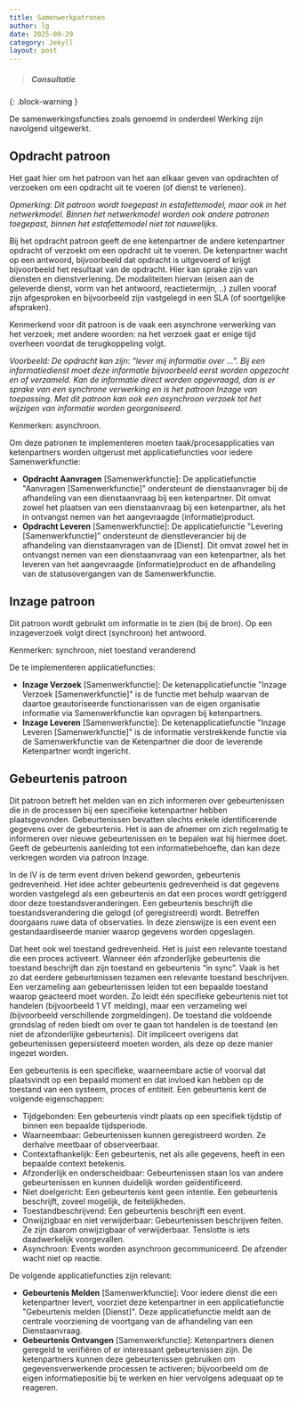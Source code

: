 ```yaml
---
title: Samenwerkpatronen
author: lg
date: 2025-09-29
category: Jekyll
layout: post
---
```


> ##### Consultatie
{: .block-warning }

De samenwerkingsfuncties zoals genoemd in onderdeel Werking zijn navolgend uitgewerkt.

Opdracht patroon
-------------

Het gaat hier om het patroon van het aan elkaar geven van opdrachten of verzoeken om een opdracht uit te voeren (of dienst te verlenen).

_Opmerking: Dit patroon wordt toegepast in estafettemodel, maar ook in het netwerkmodel. Binnen het netwerkmodel worden ook andere patronen toegepast, binnen het estafettemodel niet tot nauwelijks._

Bij het opdracht patroon geeft de ene ketenpartner de andere ketenpartner opdracht of verzoekt om een opdracht uit te voeren. De ketenpartner wacht op een antwoord, bijvoorbeeld dat opdracht is uitgevoerd of krijgt bijvoorbeeld het resultaat van de opdracht. Hier kan sprake zijn van diensten en dienstverlening. De modaliteiten hiervan (eisen aan de geleverde dienst, vorm van het antwoord, reactietermijn, ..) zullen vooraf zijn afgesproken en bijvoorbeeld zijn vastgelegd in een SLA (of soortgelijke afspraken). 

Kenmerkend voor dit patroon is de vaak een asynchrone verwerking van het verzoek; met andere woorden: na het verzoek gaat er enige tijd overheen voordat de terugkoppeling volgt.

_Voorbeeld: De opdracht kan zijn: “lever mij informatie over …”. Bij een informatiedienst moet deze informatie bijvoorbeeld eerst worden opgezocht en of verzameld. Kan de informatie direct worden opgevraagd, dan is er sprake van een synchrone verwerking en is het patroon Inzage van toepassing. Met dit patroon kan ook een asynchroon verzoek tot het wijzigen van informatie worden georganiseerd._

Kenmerken: asynchroon.

Om deze patronen te implementeren moeten taak/procesapplicaties van ketenpartners worden uitgerust met applicatiefuncties voor iedere Samenwerkfunctie:

- **Opdracht Aanvragen** \[Samenwerkfunctie\]: De applicatiefunctie "Aanvragen \[Samenwerkfunctie\]" ondersteunt de dienstaanvrager bij de afhandeling van een dienstaanvraag bij een ketenpartner. Dit omvat zowel het plaatsen van een dienstaanvraag bij een ketenpartner, als het in ontvangst nemen van het aangevraagde (informatie)product.  
- **Opdracht Leveren** \[Samenwerkfunctie\]: De applicatiefunctie "Levering \[Samenwerkfunctie\]" ondersteunt de dienstleverancier bij de afhandeling van dienstaanvragen van de \[Dienst\]. Dit omvat zowel het in ontvangst nemen van een dienstaanvraag van een ketenpartner, als het leveren van het aangevraagde (informatie)product en de afhandeling van de statusovergangen van de Samenwerkfunctie.  

Inzage patroon
-------------

Dit patroon wordt gebruikt om informatie in te zien (bij de bron). Op een inzageverzoek volgt direct (synchroon) het antwoord.

Kenmerken: synchroon, niet toestand veranderend

De te implementeren applicatiefuncties:

- **Inzage Verzoek** \[Samenwerkfunctie\]: De ketenapplicatiefunctie "Inzage Verzoek \[Samenwerkfunctie\]" is de functie met behulp waarvan de daartoe geautoriseerde functionarissen van de eigen organisatie informatie via Samenwerkfunctie kan opvragen bij ketenpartners.
- **Inzage Leveren** \[Samenwerkfunctie\]: De ketenapplicatiefunctie "Inzage Leveren \[Samenwerkfunctie\]" is de informatie verstrekkende functie via de Samenwerkfunctie van de Ketenpartner die door de leverende Ketenpartner wordt ingericht.

Gebeurtenis patroon
-------------

Dit patroon betreft het melden van en zich informeren over gebeurtenissen die in de processen bij een specifieke ketenpartner hebben plaatsgevonden. Gebeurtenissen bevatten slechts enkele identificerende gegevens over de gebeurtenis. Het is aan de afnemer om zich regelmatig te informeren over nieuwe gebeurtenissen en te bepalen wat hij hiermee doet. Geeft de gebeurtenis aanleiding tot een informatiebehoefte, dan kan deze verkregen worden via patroon Inzage.

In de IV is de term event driven bekend geworden, gebeurtenis gedrevenheid. Het idee achter gebeurtenis gedrevenheid is dat gegevens worden vastgelegd als een gebeurtenis en dat een proces wordt getriggerd door deze toestandsveranderingen. Een gebeurtenis beschrijft die toestandsverandering die gelogd (of geregistreerd) wordt. Betreffen doorgaans ruwe data of observaties. In deze zienswijze is een event een gestandaardiseerde manier waarop gegevens worden opgeslagen.

Dat heet ook wel toestand gedrevenheid. Het is juist een relevante toestand die een proces activeert. Wanneer één afzonderlijke gebeurtenis die toestand beschrijft dan zijn toestand en gebeurtenis “in sync”. Vaak is het zo dat eerdere gebeurtenissen tezamen een relevante toestand beschrijven. Een verzameling aan gebeurtenissen leiden tot een bepaalde toestand waarop geacteerd moet worden. Zo leidt één specifieke gebeurtenis niet tot handelen (bijvoorbeeld 1 VT melding), maar een verzameling wel (bijvoorbeeld verschillende zorgmeldingen). De toestand die voldoende grondslag of reden biedt om over te gaan tot handelen is de toestand (en niet de afzonderlijke gebeurtenis). Dit impliceert overigens dat gebeurtenissen gepersisteerd moeten worden, als deze op deze manier ingezet worden.

Een gebeurtenis is een specifieke, waarneembare actie of voorval dat plaatsvindt op een bepaald moment en dat invloed kan hebben op de toestand van een systeem, proces of entiteit. Een gebeurtenis kent de volgende eigenschappen:
- Tijdgebonden: Een gebeurtenis vindt plaats op een specifiek tijdstip of binnen een bepaalde tijdsperiode.
- Waarneembaar: Gebeurtenissen kunnen geregistreerd worden. Ze derhalve meetbaar of observeerbaar.
- Contextafhankelijk: Een gebeurtenis, net als alle gegevens, heeft in een bepaalde context betekenis.
- Afzonderlijk en onderscheidbaar: Gebeurtenissen staan los van andere gebeurtenissen en kunnen duidelijk worden geïdentificeerd.
- Niet doelgericht: Een gebeurtenis kent geen intentie. Een gebeurtenis beschrijft, zoveel mogelijk, de feitelijkheden.
- Toestandbeschrijvend: Een gebeurtenis beschrijft een event.
- Onwijzigbaar en niet verwijderbaar: Gebeurtenissen beschrijven feiten. Ze zijn daarom onwijzigbaar of verwijderbaar. Tenslotte is iets daadwerkelijk voorgevallen.
- Asynchroon: Events worden asynchroon gecommuniceerd. De afzender wacht niet op reactie.

De volgende applicatiefuncties zijn relevant:

- **Gebeurtenis Melden** \[Samenwerkfunctie\]: Voor iedere dienst die een ketenpartner levert, voorziet deze ketenpartner in een applicatiefunctie "Gebeurtenis melden \[Dienst\]". Deze applicatiefunctie meldt aan de centrale voorziening de voortgang van de afhandeling van een Dienstaanvraag.
- **Gebeurtenis Ontvangen** \[Samenwerkfunctie\]: Ketenpartners dienen geregeld te verifiëren of er interessant gebeurtenissen zijn. De ketenpartners kunnen deze gebeurtenissen gebruiken om gegevensverwerkende processen te activeren; bijvoorbeeld om de eigen informatiepositie bij te werken en hier vervolgens adequaat op te reageren.
